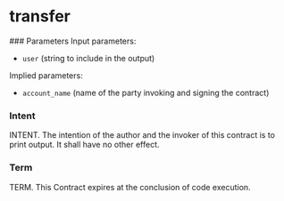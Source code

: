 <h1 class="contract">
   transfer
</h1>
### Parameters
Input parameters:

* `user` (string to include in the output)

Implied parameters: 

* `account_name` (name of the party invoking and signing the contract)

### Intent
INTENT. The intention of the author and the invoker of this contract is to print output. It shall have no other effect.

### Term
TERM. This Contract expires at the conclusion of code execution.
